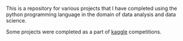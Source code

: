 This is a repository for various projects that I have completed using the python programming language in the domain of data analysis and data science.

Some projects were completed as a part of [kaggle](kaggle.com) competitions.
